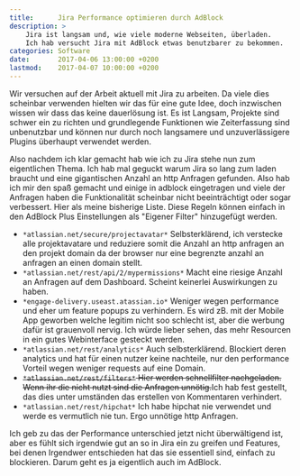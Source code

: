 ```yaml
---
title:      Jira Performance optimieren durch AdBlock
description: >
    Jira ist langsam und, wie viele moderne Webseiten, überladen.
    Ich hab versucht Jira mit AdBlock etwas benutzbarer zu bekommen.
categories: Software
date:       2017-04-06 13:00:00 +0200
lastmod:    2017-04-07 10:00:00 +0200
---
```


Wir versuchen auf der Arbeit aktuell mit Jira zu arbeiten. Da viele dies scheinbar verwenden hielten wir das für eine gute Idee, doch inzwischen wissen wir dass das keine dauerlösung ist. Es ist Langsam, Projekte sind schwer ein zu richten und grundlegende Funktionen wie Zeiterfassung sind unbenutzbar und können nur durch noch langsamere und unzuverlässigere Plugins überhaupt verwendet werden.
 
Also nachdem ich klar gemacht hab wie ich zu Jira stehe nun zum eigentlichen Thema. Ich hab mal geguckt warum Jira so lang zum laden braucht und eine gigantischen Anzahl an http Anfragen gefunden. Also hab ich mir den spaß gemacht und einige in adblock eingetragen und viele der Anfragen haben die Funktionalität scheinbar nicht beeinträchtigt oder sogar verbessert. Hier als meine bisherige Liste. Diese Regeln können einfach in den AdBlock Plus Einstellungen als "Eigener Filter" hinzugefügt werden.

- `*atlassian.net/secure/projectavatar*` Selbsterklärend, ich verstecke alle projektavatare und reduziere somit die Anzahl an http anfragen an den projekt domain da der browser nur eine begrenzte anzahl an anfragen an einen domain stellt.
- `*atlassian.net/rest/api/2/mypermissions*` Macht eine riesige Anzahl an Anfragen auf dem Dashboard. Scheint keinerlei Auswirkungen zu haben.
- `*engage-delivery.useast.atassian.io*` Weniger wegen performance und eher um feature popups zu verhindern. Es wird zB. mit der Mobile App geworben welche legitim nicht soo schlecht ist, aber die werbung dafür ist grauenvoll nervig. Ich würde lieber sehen, das mehr Resourcen in ein gutes Webinterface gesteckt werden.
- `*atlassian.net/rest/analytics*` Auch selbsterklärend. Blockiert deren analytics und hat für einen nutzer keine nachteile, nur den performance Vorteil wegen weniger requests auf eine Domain.
- ~~`*atlassian.net/rest/filters*` Hier werden schnellfilter nachgeladen. Wenn ihr die nicht nutzt sind die Anfragen unnötig.~~Ich hab fest gestellt, das dies unter umständen das erstellen von Kommentaren verhindert.
- `*atlassian.net/rest/hipchat*` Ich habe hipchat nie verwendet und werde es vermutlich nie tun. Ergo unnötige http Anfragen.

Ich geb zu das der Performance unterschied jetzt nicht überwältigend ist, aber es fühlt sich irgendwie gut an so in Jira ein zu greifen und Features, bei denen Irgendwer entschieden hat das sie essentiell sind, einfach zu blockieren. Darum geht es ja eigentlich auch im AdBlock.